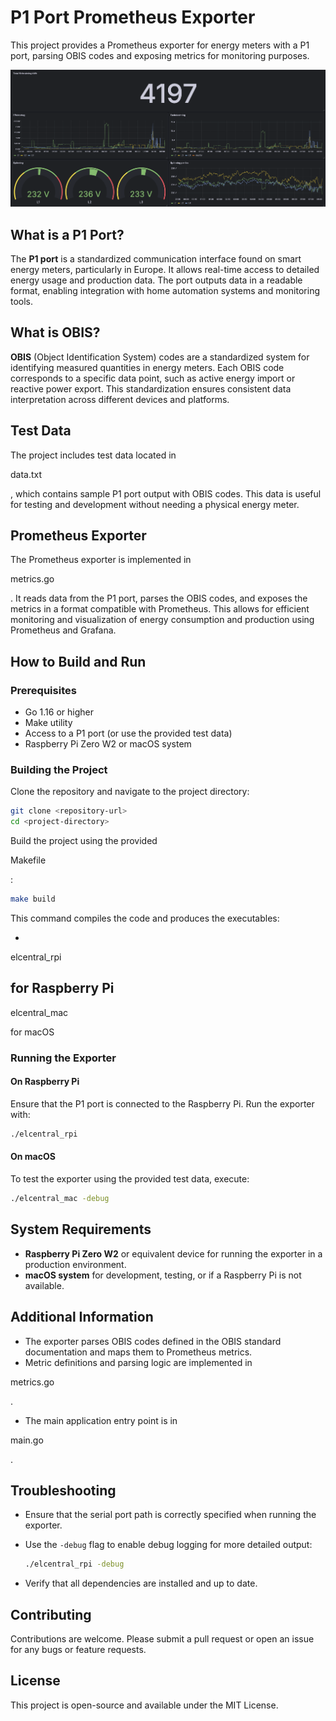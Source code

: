 # P1 Port Prometheus Exporter

This project provides a Prometheus exporter for energy meters with a P1 port, parsing OBIS codes and exposing metrics for monitoring purposes.

![Dashboard](doc/dashboard.png)

## What is a P1 Port?


The **P1 port** is a standardized communication interface found on smart energy meters, particularly in Europe. It allows real-time access to detailed energy usage and production data. The port outputs data in a readable format, enabling integration with home automation systems and monitoring tools.

## What is OBIS?

**OBIS** (Object Identification System) codes are a standardized system for identifying measured quantities in energy meters. Each OBIS code corresponds to a specific data point, such as active energy import or reactive power export. This standardization ensures consistent data interpretation across different devices and platforms.

## Test Data

The project includes test data located in 

data.txt

, which contains sample P1 port output with OBIS codes. This data is useful for testing and development without needing a physical energy meter.

## Prometheus Exporter

The Prometheus exporter is implemented in 

metrics.go

. It reads data from the P1 port, parses the OBIS codes, and exposes the metrics in a format compatible with Prometheus. This allows for efficient monitoring and visualization of energy consumption and production using Prometheus and Grafana.

## How to Build and Run

### Prerequisites

- Go 1.16 or higher
- Make utility
- Access to a P1 port (or use the provided test data)
- Raspberry Pi Zero W2 or macOS system

### Building the Project

Clone the repository and navigate to the project directory:

```sh
git clone <repository-url>
cd <project-directory>
```

Build the project using the provided 

Makefile

:

```sh
make build
```

This command compiles the code and produces the executables:

- 

elcentral_rpi

 for Raspberry Pi
- 

elcentral_mac

 for macOS

### Running the Exporter

#### On Raspberry Pi

Ensure that the P1 port is connected to the Raspberry Pi. Run the exporter with:

```sh
./elcentral_rpi
```

#### On macOS

To test the exporter using the provided test data, execute:

```sh
./elcentral_mac -debug
```

## System Requirements

- **Raspberry Pi Zero W2** or equivalent device for running the exporter in a production environment.
- **macOS system** for development, testing, or if a Raspberry Pi is not available.

## Additional Information

- The exporter parses OBIS codes defined in the OBIS standard documentation and maps them to Prometheus metrics.
- Metric definitions and parsing logic are implemented in 

metrics.go

.
- The main application entry point is in 

main.go

.

## Troubleshooting

- Ensure that the serial port path is correctly specified when running the exporter.
- Use the `-debug` flag to enable debug logging for more detailed output:

  ```sh
  ./elcentral_rpi -debug
  ```

- Verify that all dependencies are installed and up to date.

## Contributing

Contributions are welcome. Please submit a pull request or open an issue for any bugs or feature requests.

## License

This project is open-source and available under the MIT License.
